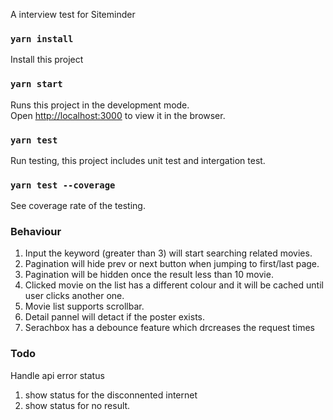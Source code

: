 A interview test for Siteminder

### `yarn install `
Install this project

### `yarn start `
Runs this project in the development mode.<br>
Open [http://localhost:3000](http://localhost:3000) to view it in the browser.


### `yarn test`
Run testing, this project includes unit test and intergation test.

### `yarn test --coverage`
See coverage rate of the testing.

### Behaviour
1. Input the keyword (greater than 3) will start searching related movies.<br>
2. Pagination will hide prev or next button when jumping to first/last page.<br>
3. Pagination will be hidden once the result less than 10 movie.<br>
4. Clicked movie on the list has a different colour and it will be cached until user clicks another one.<br>
5. Movie list supports scrollbar.<br>
6. Detail pannel will detact if the poster exists.<br>
7. Serachbox has a debounce feature which drcreases the request times <br>


### Todo
Handle api error status
1. show status for the disconnented internet
2. show status for no result.






